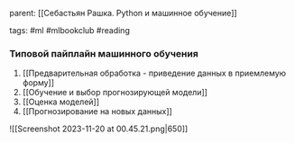 parent: [[Себастьян Рашка. Python и машинное обучение]]

tags: #ml #mlbookclub #reading 

### Типовой пайплайн машинного обучения

1. [[Предварительная обработка - приведение данных в приемлемую форму]]
2. [[Обучение и выбор прогнозирующей модели]]
3. [[Оценка моделей]]
4. [[Прогнозирование на новых данных]]

![[Screenshot 2023-11-20 at 00.45.21.png|650]]
